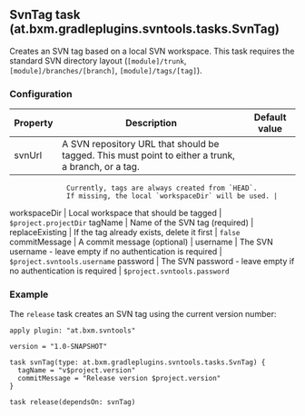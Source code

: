 ## SvnTag task (at.bxm.gradleplugins.svntools.tasks.SvnTag)

Creates an SVN tag based on a local SVN workspace.
This task requires the standard SVN directory layout (`[module]/trunk`, `[module]/branches/[branch]`, `[module]/tags/[tag]`).

### Configuration

Property        | Description | Default value
--------------- | ----------- | -------------
svnUrl          | A SVN repository URL that should be tagged. This must point to either a trunk, a branch, or a tag.
                  Currently, tags are always created from `HEAD`.
                  If missing, the local `workspaceDir` will be used. |
workspaceDir    | Local workspace that should be tagged | `$project.projectDir`
tagName         | Name of the SVN tag (required) |
replaceExisting | If the tag already exists, delete it first | `false`
commitMessage   | A commit message (optional) |
username        | The SVN username - leave empty if no authentication is required | `$project.svntools.username`
password        | The SVN password - leave empty if no authentication is required | `$project.svntools.password`

### Example

The `release` task creates an SVN tag using the current version number:

    apply plugin: "at.bxm.svntools"

    version = "1.0-SNAPSHOT"

    task svnTag(type: at.bxm.gradleplugins.svntools.tasks.SvnTag) {
      tagName = "v$project.version"
      commitMessage = "Release version $project.version"
    }

    task release(dependsOn: svnTag)
